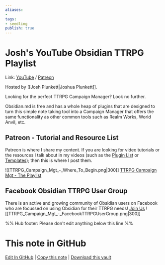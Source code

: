 ```yaml
---
aliases: 
- 
tags:
- seedling
publish: true
---
```

# Josh's YouTube Obsidian TTRPG Playlist
Link: [YouTube](https://youtube.com/playlist?list=PLV5XWfKkFpk7MJTKv5YdSSpT9b-vLslWu) / [Patreon](https://www.patreon.com/JPlunkett)

Hosted by [[Josh Plunkett|Joshua Plunkett]].

Looking for the perfect TTRPG Campaign Manager? Look no further.

Obsidian.md is free and has a whole heap of plugins that are designed to turn this simple note taking tool into a Campaign Manager that offers the same functionality as other common tools such as Realm Works, World Anvil, etc. 

## Patreon - Tutorial and Resource List
Patreon is where I share my content. If you are looking for video tutorials or the resources I talk about in my videos (such as the [Plugin List](https://www.patreon.com/posts/59873493) or [Templates](https://www.patreon.com/posts/59509023)); then this is where I post them. 

![[TTRPG_Campaign_Mgt_-_Where_To_Begin.png|300]]
[TTRPG Campaign Mgt - The Playlist](https://www.patreon.com/JPlunkett)

## Facebook Obsidian TTRPG User Group
There is an active and growing community of Obsidian users on Facebook who are focussed on using Obsidian for their TTRPG needs! [Join Us](https://www.facebook.com/groups/obsidianttrpgusers)
![[TTRPG_Campaign_Mgt_-_FacebookTTRPGUserGroup.png|300]]

%% Hub footer: Please don't edit anything below this line %%

# This note in GitHub

<span class="git-footer">[Edit In GitHub](https://github.dev/obsidian-community/obsidian-hub/blob/main/04%20-%20Guides%2C%20Workflows%2C%20%26%20Courses/Guides/Using%20Obsidian%20as%20a%20TTRPG%20Campaign%20Manager.md "git-hub-edit-note") | [Copy this note](https://raw.githubusercontent.com/obsidian-community/obsidian-hub/main/04%20-%20Guides%2C%20Workflows%2C%20%26%20Courses/Guides/Using%20Obsidian%20as%20a%20TTRPG%20Campaign%20Manager.md "git-hub-copy-note") | [Download this vault](https://github.com/obsidian-community/obsidian-hub/archive/refs/heads/main.zip "git-hub-download-vault") </span>
